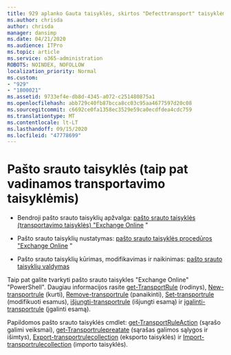 ```yaml
---
title: 929 aplanko Gauta taisyklės, skirtos "Defecttransport" taisyklėms
ms.author: chrisda
author: chrisda
manager: dansimp
ms.date: 04/21/2020
ms.audience: ITPro
ms.topic: article
ms.service: o365-administration
ROBOTS: NOINDEX, NOFOLLOW
localization_priority: Normal
ms.custom:
- "929"
- "1800021"
ms.assetid: 9733ef4e-db8d-4345-a072-c251480875a1
ms.openlocfilehash: abb729c40fb87bcca8cc03c95aa4677597d20c08
ms.sourcegitcommit: c6692ce0fa1358ec3529e59ca0ecdfdea4cdc759
ms.translationtype: MT
ms.contentlocale: lt-LT
ms.lasthandoff: 09/15/2020
ms.locfileid: "47778699"
---
```

# <a name="mail-flow-rules-also-known-as-transport-rules"></a>Pašto srauto taisyklės (taip pat vadinamos transportavimo taisyklėmis)

- Bendroji pašto srauto taisyklių apžvalga: [pašto srauto taisyklės (transportavimo taisyklės) "Exchange Online](https://technet.microsoft.com/library/jj919238.aspx) "

- Pašto srauto taisyklių nustatymas: [pašto srauto taisyklės procedūros "Exchange Online](https://technet.microsoft.com/library/dn600436.aspx) "

- Pašto srauto taisyklių kūrimas, modifikavimas ir naikinimas: [pašto srauto taisyklių valdymas](https://technet.microsoft.com/library/jj657505.aspx)

Taip pat galite tvarkyti pašto srauto taisykles "Exchange Online" "PowerShell". Daugiau informacijos rasite [get-TransportRule](https://docs.microsoft.com/powershell/module/exchange/policy-and-compliance/get-transportrule) (rodinys), [New-transportrule](https://docs.microsoft.com/powershell/module/exchange/policy-and-compliance/new-transportrule) (kurti), [Remove-transportrule](https://docs.microsoft.com/powershell/module/exchange/policy-and-compliance/remove-transportrule) (panaikinti), [Set-transportrule](https://docs.microsoft.com/powershell/module/exchange/policy-and-compliance/set-transportrule) (modifikuoti esamus), [išjungti-transportrule](https://docs.microsoft.com/powershell/module/exchange/policy-and-compliance/disable-transportrule) (išjungti esamą) ir [įgalinti-transportrule](https://docs.microsoft.com/powershell/module/exchange/policy-and-compliance/enable-transportrule) (įgalinti esamą).

Papildomos pašto srauto taisyklės cmdlet: [get-TransportRuleAction](https://docs.microsoft.com/powershell/module/exchange/policy-and-compliance/get-transportruleaction) (sąrašo galimi veiksmai), [get-Transportrulepreatate](https://docs.microsoft.com/powershell/module/exchange/policy-and-compliance/get-transportrulepredicate) (sąrašas galimos sąlygos ir išimtys), [Export-transportrulecollection](https://docs.microsoft.com/powershell/module/exchange/policy-and-compliance/export-transportrulecollection) (eksporto taisyklės) ir [Import-transportrulecollection](https://docs.microsoft.com/powershell/module/exchange/policy-and-compliance/import-transportrulecollection) (importo taisyklės).
